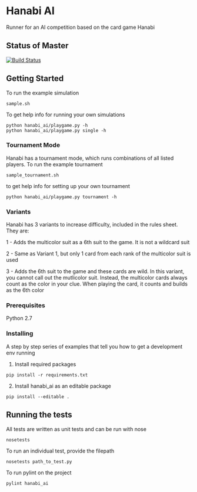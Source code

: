 # Hanabi AI

Runner for an AI competition based on the card game Hanabi

## Status of Master

[![Build Status](https://travis-ci.com/akaps/hanabi_ai.svg?branch=master)](https://travis-ci.com/akaps/hanabi_ai)

## Getting Started

To run the example simulation
```
sample.sh
```
To get help info for running your own simulations
```
python hanabi_ai/playgame.py -h
python hanabi_ai/playgame.py single -h
```

### Tournament Mode

Hanabi has a tournament mode, which runs combinations of all listed players.
To run the example tournament
```
sample_tournament.sh
```
to get help info for setting up your own tournament
```
python hanabi_ai/playgame.py tournament -h
```

### Variants

Hanabi has 3 variants to increase difficulty, included in the rules sheet. They are:

1 - Adds the multicolor suit as a 6th suit to the game. It is not a wildcard suit

2 - Same as Variant 1, but only 1 card from each rank of the multicolor suit is used

3 - Adds the 6th suit to the game and these cards are wild. In this variant, you cannot call out the mutlicolor suit. Instead, the multicolor cards always count as the color in your clue. When playing the card, it counts and builds as the 6th color

### Prerequisites

Python 2.7

### Installing

A step by step series of examples that tell you how to get a development env running

1. Install required packages

```
pip install -r requirements.txt
```

2. Install hanabi_ai as an editable package
```
pip install --editable .
```

## Running the tests

All tests are written as unit tests and can be run with nose

```
nosetests
```

To run an individual test, provide the filepath
```
nosetests path_to_test.py
```

To run pylint on the project
```
pylint hanabi_ai
```
